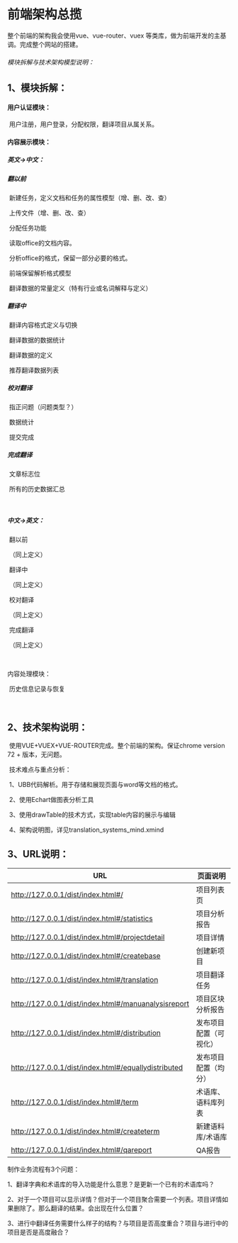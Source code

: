 # 前端架构总揽

整个前端的架构我会使用vue、vue-router、vuex 等类库，做为前端开发的主基调。完成整个网站的搭建。

###### 模块拆解与技术架构模型说明：

## 1、模块拆解：

#### 用户认证模块：

​	用户注册，用户登录，分配权限，翻译项目从属关系。

#### 内容展示模块：

##### 	英文->中文：

##### 		翻以前

​				新建任务，定义文档和任务的属性模型（增、删、改、查）

​				上传文件（增、删、改、查）

​				分配任务功能

​				读取office的文档内容。

​				分析office的格式，保留一部分必要的格式。

​				前端保留解析格式模型

​				翻译数据的常量定义（特有行业或名词解释与定义）

##### 		翻译中

​				翻译内容格式定义与切换

​				翻译数据的数据统计

​				翻译数据的定义

​				推荐翻译数据列表

##### 		校对翻译

​				指正问题（问题类型？）

​				数据统计

​				提交完成

##### 		完成翻译

​				文章标志位

​				所有的历史数据汇总

​				

##### 	中文->英文：

​		翻以前

​			（同上定义）

​		翻译中

​			（同上定义）

​		校对翻译

​			（同上定义）

​		完成翻译

​			（同上定义）

​			

内容处理模块：

​	历史信息记录与恢复

​	

## 2、技术架构说明：

​	使用VUE+VUEX+VUE-ROUTER完成。整个前端的架构。保证chrome version 72 + 版本，无问题。

​        技术难点与重点分析：

​		1、UBB代码解析。用于存储和展现页面与word等文档的格式。

​		2、使用Echart做图表分析工具

​		3、使用drawTable的技术方式，实现table内容的展示与编辑

​        4、架构说明图，详见translation_systems_mind.xmind



## 3、URL说明：

| URL                                                  | 页面说明               |
| ---------------------------------------------------- | ---------------------- |
| http://127.0.0.1/dist/index.html#/                   | 项目列表页             |
| http://127.0.0.1/dist/index.html#/statistics         | 项目分析报告           |
| http://127.0.0.1/dist/index.html#/projectdetail      | 项目详情               |
| http://127.0.0.1/dist/index.html#/createbase         | 创建新项目             |
| http://127.0.0.1/dist/index.html#/translation        | 项目翻译任务           |
| http://127.0.0.1/dist/index.html#/manuanalysisreport | 项目区块分析报告       |
| http://127.0.0.1/dist/index.html#/distribution       | 发布项目配置（可视化） |
| http://127.0.0.1/dist/index.html#/equallydistributed | 发布项目配置（均分）   |
| http://127.0.0.1/dist/index.html#/term               | 术语库、语料库列表     |
| http://127.0.0.1/dist/index.html#/createterm         | 新建语料库/术语库      |
| http://127.0.0.1/dist/index.html#/qareport           | QA报告                 |

制作业务流程有3个问题：

1、翻译字典和术语库的导入功能是什么意思？是更新一个已有的术语库吗？

2、对于一个项目可以显示详情？但对于一个项目聚合需要一个列表。项目详情如果删除了。那么翻译的结果。会出现在什么位置？

3、进行中翻译任务需要什么样子的结构？与项目是否高度重合？项目与进行中的项目是否是高度融合？